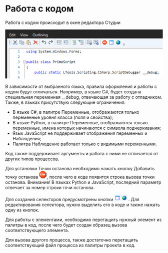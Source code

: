 # Работа с кодом

Работа с кодом происходит в окне редактора Студии

![](<../../.gitbook/assets/image (26).png>)

В зависимости от выбранного языка, правила оформления и работы с кодом будут отличаться. Например, в языке C#, будет создана специальная переменная \_\_debug, отвечающая за работу с отладчиком. Также, в языках присутствую следующие ограничения:

* В языке C#, в палитре Переменные, отображаются только переменные уровня класса (поля и свойства);
* В языке Python, в палитре Переменные, отображаются только переменные, имена которых начинаются с символа подчеркивания;
* Язык JavaScript не поддерживает отображения переменных и Наблюдения;
* Палитра Наблюдение работает только с видимыми переменными.

Код также поддерживает аргументы и работа с ними не отличается от других типов процессов.

Для установки Точки останова необходимо нажать кнопку Добавить точку останова <img src="../../.gitbook/assets/stop.png" alt="" data-size="line">, после чего в коде появится строка вызова точки останова. Внимание! В языках Python и JavaScript, последний параметр отвечает за номер строки точи останова.&#x20;

Для создания селекторов предусмотрены кнопки <img src="../../.gitbook/assets/image (22).png" alt="" data-size="line"> . Для редактирования селектора, нужно выделить его в коде и также нажать одну из кнопок.

Для работы с элементами, необходимо перетащить нужный элемент из палитры в код, после чего будет создан образец вызова соответствующего элемента.

Для вызова другого процесса, также достаточно перетащить соответствующий файл процесса из палитры проекта в код.
